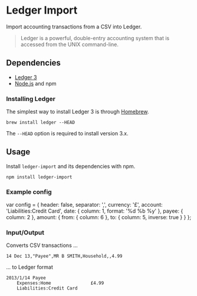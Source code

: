 # Ledger Import

Import accounting transactions from a CSV into Ledger.

> Ledger is a powerful, double-entry accounting system that is accessed from the UNIX command-line.

## Dependencies

  * [Ledger 3](http://ledger-cli.org/)
  * [Node.js](nodejs.org) and npm

### Installing Ledger

The simplest way to install Ledger 3 is through [Homebrew](http://mxcl.github.com/homebrew/).

    brew install ledger --HEAD

The `--HEAD` option is required to install version 3.x.

## Usage

Install `ledger-import` and its dependencies with npm.

    npm install ledger-import

### Example config

var config = {
  header: false,
  separator: ',',
  currency: '£',
  account: 'Liabilities:Credit Card',
  date: {
    column: 1,
    format: '%d %b %y'
  },
  payee: {
    column: 2
  },
  amount: {
    from: {
      column: 6
    },
    to: {
      column: 5,
      inverse: true
    }
  }
};

### Input/Output

Converts CSV transactions ...

	14 Dec 13,"Payee",MR B SMITH,Household,,4.99

... to Ledger format

	2013/1/14 Payee
		Expenses:Home               £4.99
		Liabilities:Credit Card